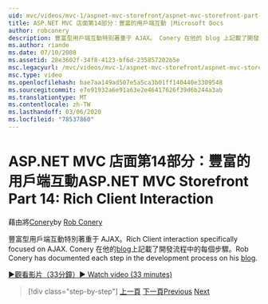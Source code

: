 ```yaml
---
uid: mvc/videos/mvc-1/aspnet-mvc-storefront/aspnet-mvc-storefront-part-14-rich-client-interaction
title: ASP.NET MVC 店面第14部分：豐富的用戶端互動 |Microsoft Docs
author: robconery
description: 豐富型用戶端互動特別著重于 AJAX。 Conery 在他的 blog 上記載了開發流程中的每個步驟。
ms.author: riande
ms.date: 07/10/2008
ms.assetid: 28e3602f-34f8-4123-bf6d-235857202b5e
msc.legacyurl: /mvc/videos/mvc-1/aspnet-mvc-storefront/aspnet-mvc-storefront-part-14-rich-client-interaction
msc.type: video
ms.openlocfilehash: bae7aa149ad507e5a5ca3b01ff140440e3309548
ms.sourcegitcommit: e7e91932a6e91a63e2e46417626f39d6b244a3ab
ms.translationtype: MT
ms.contentlocale: zh-TW
ms.lasthandoff: 03/06/2020
ms.locfileid: "78537860"
---
```

# <a name="aspnet-mvc-storefront-part-14-rich-client-interaction"></a><span data-ttu-id="91aff-104">ASP.NET MVC 店面第14部分：豐富的用戶端互動</span><span class="sxs-lookup"><span data-stu-id="91aff-104">ASP.NET MVC Storefront Part 14: Rich Client Interaction</span></span>

<span data-ttu-id="91aff-105">藉由將[Conery](https://github.com/robconery)</span><span class="sxs-lookup"><span data-stu-id="91aff-105">by [Rob Conery](https://github.com/robconery)</span></span>

<span data-ttu-id="91aff-106">豐富型用戶端互動特別著重于 AJAX。</span><span class="sxs-lookup"><span data-stu-id="91aff-106">Rich Client interaction specifically focused on AJAX.</span></span> <span data-ttu-id="91aff-107">Conery 在他的[blog](http://blog.wekeroad.com/mvc-storefront/mvcstore-part-14/)上記載了開發流程中的每個步驟。</span><span class="sxs-lookup"><span data-stu-id="91aff-107">Rob Conery has documented each step in the development process on his [blog](http://blog.wekeroad.com/mvc-storefront/mvcstore-part-14/).</span></span>

[<span data-ttu-id="91aff-108">&#9654;觀看影片（33分鐘）</span><span class="sxs-lookup"><span data-stu-id="91aff-108">&#9654; Watch video (33 minutes)</span></span>](https://channel9.msdn.com/Blogs/ASP-NET-Site-Videos/aspnet-mvc-storefront-part-14-rich-client-interaction)

> [!div class="step-by-step"]
> <span data-ttu-id="91aff-109">[上一頁](aspnet-mvc-storefront-part-13-dependency-injection.md)
> [下一頁](aspnet-mvc-storefront-part-15-public-code-review.md)</span><span class="sxs-lookup"><span data-stu-id="91aff-109">[Previous](aspnet-mvc-storefront-part-13-dependency-injection.md)
[Next](aspnet-mvc-storefront-part-15-public-code-review.md)</span></span>
